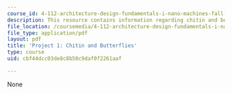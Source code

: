 ```yaml
---
course_id: 4-112-architecture-design-fundamentals-i-nano-machines-fall-2012
description: This resource contains information regarding chitin and butterflies.
file_location: /coursemedia/4-112-architecture-design-fundamentals-i-nano-machines-fall-2012/cbf44dcc03de8c8b50c9daf0f2261aaf_MIT4_112F12_Doc_Ex1_LK.pdf
file_type: application/pdf
layout: pdf
title: 'Project 1: Chitin and Butterflies'
type: course
uid: cbf44dcc03de8c8b50c9daf0f2261aaf

---
```

None